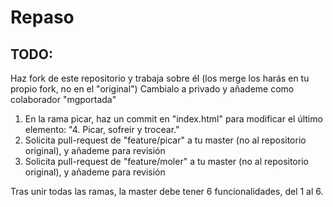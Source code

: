 # Repaso

## TODO:
Haz fork de este repositorio y trabaja sobre él (los merge los harás en tu propio fork, no en el "original")
Cambialo a privado y añademe como colaborador "mgportada"

1. En la rama picar, haz un commit en "index.html" para modificar el último elemento: "4. Picar, sofreir y trocear."
2. Solicita pull-request de "feature/picar" a tu master (no al repositorio original), y añademe para revisión
3. Solicita pull-request de "feature/moler" a tu master (no al repositorio original), y añademe para revisión

Tras unir todas las ramas, la master debe tener 6 funcionalidades, del 1 al 6.